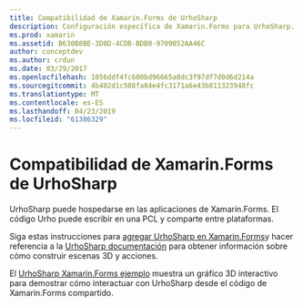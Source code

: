 ```yaml
---
title: Compatibilidad de Xamarin.Forms de UrhoSharp
description: Configuración específica de Xamarin.Forms para UrhoSharp.
ms.prod: xamarin
ms.assetid: B630B8BE-3D8D-4CDB-BDB0-9709052AA46C
author: conceptdev
ms.author: crdun
ms.date: 03/29/2017
ms.openlocfilehash: 1056ddf4fc600bd96665a8dc3f97df7d0d6d214a
ms.sourcegitcommit: 4b402d1c508fa84e4fc3171a6e43b811323948fc
ms.translationtype: MT
ms.contentlocale: es-ES
ms.lasthandoff: 04/23/2019
ms.locfileid: "61386329"
---
```

# <a name="urhosharp-xamarinforms-support"></a>Compatibilidad de Xamarin.Forms de UrhoSharp

UrhoSharp puede hospedarse en las aplicaciones de Xamarin.Forms. El código Urho puede escribir en una PCL y comparte entre plataformas.

Siga estas instrucciones para [agregar UrhoSharp en Xamarin.Forms](~/xamarin-forms/user-interface/graphics/urhosharp.md)y hacer referencia a la [UrhoSharp documentación](~/graphics-games/urhosharp/using.md) para obtener información sobre cómo construir escenas 3D y acciones.

El [UrhoSharp Xamarin.Forms ejemplo](https://github.com/xamarin/urho-samples/tree/master/FormsSample) muestra un gráfico 3D interactivo para demostrar cómo interactuar con UrhoSharp desde el código de Xamarin.Forms compartido.


